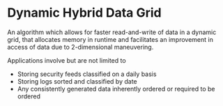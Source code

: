 # Dynamic Hybrid Data Grid

An algorithm which allows for faster read-and-write of data in a dynamic grid, that allocates memory in runtime and facilitates an improvement in access of data due to 2-dimensional maneuvering. 

Applications involve but are not limited to
* Storing security feeds classified on a daily basis 
* Storing logs sorted and classified by date 
* Any consistently generated data inherently ordered or required to be ordered 
